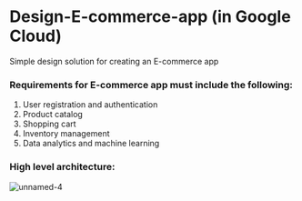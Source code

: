 # Design-E-commerce-app (in Google Cloud)
Simple design solution for creating an E-commerce app 

### Requirements for E-commerce app must include the following:
1. User registration and authentication
2. Product catalog
3. Shopping cart
4. Inventory management
5. Data analytics and machine learning

### High level architecture:
![unnamed-4](https://github.com/user-attachments/assets/cd27e407-e676-47b2-b9cb-c26cac87b466)


